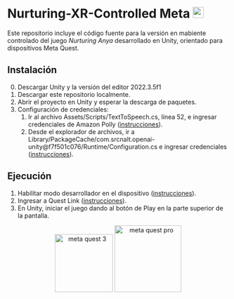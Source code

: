 # Nurturing-XR-Controlled Meta <img alt="meta logo" height="25" src="https://1000logos.net/wp-content/uploads/2021/10/logo-Meta-1536x864.png">
Este repositorio incluye el código fuente para la versión en mabiente controlado del juego _Nurturing Anya_ desarrollado en Unity, orientado para dispositivos Meta Quest.

## Instalación
0. Descargar Unity y la versión del editor 2022.3.5f1
2. Descargar este repositorio localmente.
3. Abrir el proyecto en Unity y esperar la descarga de paquetes.
4. Configuración de credenciales:
   1. Ir al archivo Assets/Scripts/TextToSpeech.cs, línea 52, e ingresar credenciales de Amazon Polly ([instrucciones]()).
   2. Desde el explorador de archivos, ir a Library/PackageCache/com.srcnalt.openai-unity@f7f501c076/Runtime/Configuration.cs e ingresar credenciales ([instrucciones]()).

## Ejecución
1. Habilitar modo desarrollador en el dispositivo ([instrucciones](https://developer.oculus.com/documentation/native/android/mobile-device-setup/)).
2. Ingresar a Quest Link ([instrucciones](https://www.meta.com/help/quest/articles/headsets-and-accessories/oculus-link/set-up-link/)).
3. En Unity, iniciar el juego dando al botón de Play en la parte superior de la pantalla.

<p align="center">
  <img width="132" alt="meta quest 3" title="Meta Quest 3" src="https://github.com/2024-10-XR-Thesis/Nurturing-XR-Controlled/assets/69609680/8a43b9d7-6751-49a9-938b-d1f2d8767c26">
  <img width="152" alt="meta quest pro" title="Meta Quest Pro" src="https://github.com/2024-10-XR-Thesis/Nurturing-XR-Controlled/assets/69609680/ae6ac465-0986-46ce-bd55-5a1cd2e6623f">
</p>
